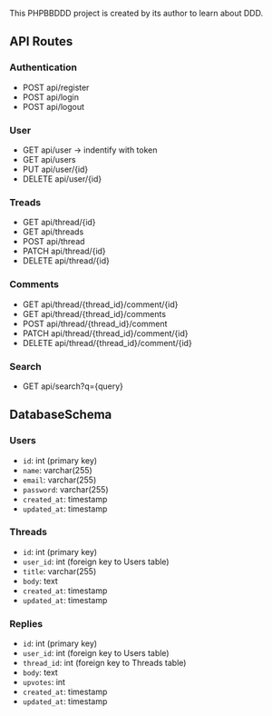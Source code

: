 This PHPBBDDD project is created by its author to learn about DDD.

## API Routes

### Authentication

- POST api/register
- POST api/login
- POST api/logout

### User

- GET api/user -> indentify with token
- GET api/users
- PUT api/user/{id}
- DELETE api/user/{id}

### Treads

- GET api/thread/{id}
- GET api/threads
- POST api/thread
- PATCH api/thread/{id}
- DELETE api/thread/{id}

### Comments

- GET api/thread/{thread_id}/comment/{id}
- GET api/thread/{thread_id}/comments
- POST api/thread/{thread_id}/comment
- PATCH api/thread/{thread_id}/comment/{id}
- DELETE api/thread/{thread_id}/comment/{id}

### Search

- GET api/search?q={query}


## DatabaseSchema

### Users

- `id`: int (primary key)
- `name`: varchar(255)
- `email`: varchar(255)
- `password`: varchar(255)
- `created_at`: timestamp
- `updated_at`: timestamp

### Threads

- `id`: int (primary key)
- `user_id`: int (foreign key to Users table)
- `title`: varchar(255)
- `body`: text
- `created_at`: timestamp
- `updated_at`: timestamp

### Replies

- `id`: int (primary key)
- `user_id`: int (foreign key to Users table)
- `thread_id`: int (foreign key to Threads table)
- `body`: text
- `upvotes`: int
- `created_at`: timestamp
- `updated_at`: timestamp
